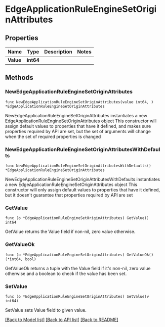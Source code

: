# EdgeApplicationRuleEngineSetOriginAttributes

## Properties

Name | Type | Description | Notes
------------ | ------------- | ------------- | -------------
**Value** | **int64** |  | 

## Methods

### NewEdgeApplicationRuleEngineSetOriginAttributes

`func NewEdgeApplicationRuleEngineSetOriginAttributes(value int64, ) *EdgeApplicationRuleEngineSetOriginAttributes`

NewEdgeApplicationRuleEngineSetOriginAttributes instantiates a new EdgeApplicationRuleEngineSetOriginAttributes object
This constructor will assign default values to properties that have it defined,
and makes sure properties required by API are set, but the set of arguments
will change when the set of required properties is changed

### NewEdgeApplicationRuleEngineSetOriginAttributesWithDefaults

`func NewEdgeApplicationRuleEngineSetOriginAttributesWithDefaults() *EdgeApplicationRuleEngineSetOriginAttributes`

NewEdgeApplicationRuleEngineSetOriginAttributesWithDefaults instantiates a new EdgeApplicationRuleEngineSetOriginAttributes object
This constructor will only assign default values to properties that have it defined,
but it doesn't guarantee that properties required by API are set

### GetValue

`func (o *EdgeApplicationRuleEngineSetOriginAttributes) GetValue() int64`

GetValue returns the Value field if non-nil, zero value otherwise.

### GetValueOk

`func (o *EdgeApplicationRuleEngineSetOriginAttributes) GetValueOk() (*int64, bool)`

GetValueOk returns a tuple with the Value field if it's non-nil, zero value otherwise
and a boolean to check if the value has been set.

### SetValue

`func (o *EdgeApplicationRuleEngineSetOriginAttributes) SetValue(v int64)`

SetValue sets Value field to given value.



[[Back to Model list]](../README.md#documentation-for-models) [[Back to API list]](../README.md#documentation-for-api-endpoints) [[Back to README]](../README.md)


